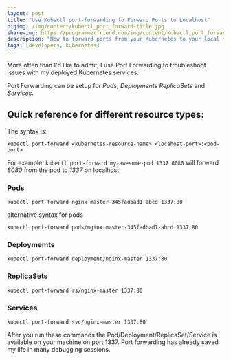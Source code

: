 ```yaml
---
layout: post
title: "Use Kubectl port-forwarding to Forward Ports to Localhost"
bigimg: /img/content/kubectl_port_forward-title.jpg
share-img: https://programmerfriend.com/img/content/kubectl_port_forward-title.jpg
description: "How to forward ports from your Kubernetes to your local machine"
tags: [developers, kubernetes]
---
```


More often than I'd like to admit, I use Port Forwarding to troubleshoot issues with my deployed Kubernetes services.

Port Forwarding can be setup for *Pods*, *Deployments* *ReplicaSets* and *Services*.

## Quick reference for different resource types:

The syntax is:
```
kubectl port-forward <kubernetes-resource-name> <locahost-port>:<pod-port>
```

For example:
`kubectl port-forward my-awesome-pod 1337:8080` will forward *8080* from the pod to *1337* on localhost.

### Pods

```
kubectl port-forward nginx-master-345fadbad1-abcd 1337:80 
```

alternative syntax for pods

```
kubectl port-forward pods/nginx-master-345fadbad1-abcd 1337:80
```
### Deploymemts

```
kubectl port-forward deployment/nginx-master 1337:80 
```

### ReplicaSets
```
kubectl port-forward rs/nginx-master 1337:80
```

### Services
```
kubectl port-forward svc/nginx-master 1337:80
```

After you run these commands the Pod/Deployment/ReplicaSet/Service is available on your machine on port 1337.
Port forwarding has already saved my life in many debugging sessions.